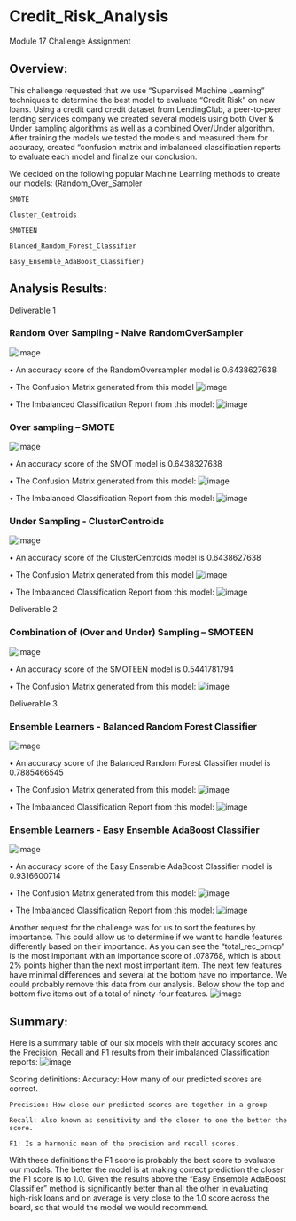 # Credit_Risk_Analysis
Module 17 Challenge Assignment

## Overview:
This challenge requested that we use “Supervised Machine Learning” techniques to determine the best model to evaluate “Credit Risk” on new loans.  Using a credit card credit dataset from LendingClub, a peer-to-peer lending services company we created several models using both Over & Under sampling algorithms as well as a combined Over/Under algorithm. After training the models we tested the models and measured them for accuracy, created “confusion matrix and imbalanced classification reports to evaluate each model and finalize our conclusion.

We decided on the following popular Machine Learning methods to create our models:
	(Random_Over_Sampler
	
	SMOTE
	
	Cluster_Centroids
	
	SMOTEEN
	
	Blanced_Random_Forest_Classifier
	
	Easy_Ensemble_AdaBoost_Classifier)
	
	
	
## Analysis Results:
Deliverable 1
### Random Over Sampling - Naive RandomOverSampler
![image](https://user-images.githubusercontent.com/95320265/165585672-6cea53a7-6a2c-4501-8e30-9aef03767592.png)

•	An accuracy score of the RandomOversampler model is 0.6438627638

•	The Confusion Matrix generated from this model
![image](https://user-images.githubusercontent.com/95320265/165585735-1adc5aa2-29fb-463b-b1d2-17c04041abd7.png)

•	The Imbalanced Classification Report from this model:
![image](https://user-images.githubusercontent.com/95320265/165586207-49ad603d-4c8b-4ff8-911c-25ebb29cc36d.png)


### Over sampling – SMOTE
![image](https://user-images.githubusercontent.com/95320265/165585896-fe56c814-dbfb-4914-8ef9-34f45772ce25.png)

•	An accuracy score of the SMOT model is 0.6438327638

•	The Confusion Matrix generated from this model:
![image](https://user-images.githubusercontent.com/95320265/165586398-c4c6fadc-df75-4b16-a26b-6d3eb2fbf59b.png)

•	The Imbalanced Classification Report from this model:
![image](https://user-images.githubusercontent.com/95320265/165586495-d337b722-eb12-454f-9680-165b6a2e22a3.png)


### Under Sampling - ClusterCentroids
![image](https://user-images.githubusercontent.com/95320265/165586637-b94e0dd6-1e81-48da-9c7a-47bad661bad6.png)

•	An accuracy score of the ClusterCentroids model is 0.6438627638

•	The Confusion Matrix generated from this model
![image](https://user-images.githubusercontent.com/95320265/165586992-1580620c-8e4d-4593-b8ad-27bab9683502.png)

•	The Imbalanced Classification Report from this model:
![image](https://user-images.githubusercontent.com/95320265/165587066-2adb29cf-ad05-44b9-b42e-675d0fcadb15.png)


Deliverable 2
### Combination of (Over and Under) Sampling – SMOTEEN
![image](https://user-images.githubusercontent.com/95320265/165587219-243faf24-775e-4f57-ae41-52fee4beb7b3.png)

•	  An accuracy score of the SMOTEEN model is 0.5441781794

•	The Confusion Matrix generated from this model:
![image](https://user-images.githubusercontent.com/95320265/165587968-966b8c3e-7d70-4b5d-9dd9-afddc71d315b.png)


Deliverable 3
### Ensemble Learners - Balanced Random Forest Classifier
![image](https://user-images.githubusercontent.com/95320265/165587849-ca8483ba-eb46-48a4-b406-22001f401724.png)

•	An accuracy score of the Balanced Random Forest Classifier model is 0.7885466545

•	The Confusion Matrix generated from this model:
![image](https://user-images.githubusercontent.com/95320265/165587923-61a0b795-ff77-4fc5-b88e-807cae667161.png)

•	The Imbalanced Classification Report from this model:
![image](https://user-images.githubusercontent.com/95320265/165588349-3fa39f8a-bdef-4b5d-9e68-4ba06f551650.png)


### Ensemble Learners - Easy Ensemble AdaBoost Classifier
![image](https://user-images.githubusercontent.com/95320265/165588444-26bc4629-3f9f-4695-b2b5-fedb1bf7d053.png)

•	  An accuracy score of the Easy Ensemble AdaBoost Classifier model is 0.9316600714

•	The Confusion Matrix generated from this model:
![image](https://user-images.githubusercontent.com/95320265/165588518-4bca9917-6027-4c60-b067-5372ff027a9c.png)

•	The Imbalanced Classification Report from this model:
![image](https://user-images.githubusercontent.com/95320265/165588570-5bf60971-7f51-479a-90a3-d0967ca16642.png)


Another request for the challenge was for us to sort the features by importance.  This could allow us to determine if we want to handle features differently based on their importance.  As you can see the “total_rec_prncp” is the most important with an importance score of .078768, which is about 2% points higher than the next most important item. The next few features have minimal differences and several at the bottom have no importance.  We could probably remove this data from our analysis.  Below show the top and bottom five items out of a total of ninety-four features.
![image](https://user-images.githubusercontent.com/95320265/165588659-9e3e1516-1c79-4dd3-865e-e8ce901fcf36.png)



## Summary:

Here is a summary table of our six models with their accuracy scores and the Precision, Recall and F1 results from their imbalanced Classification reports:
![image](https://user-images.githubusercontent.com/95320265/165588794-c60cc361-6f56-4c7f-8b58-a7d87c293f71.png)

Scoring definitions:
	Accuracy: How many of our predicted scores are correct.
	
	Precision: How close our predicted scores are together in a group
	
	Recall: Also known as sensitivity and the closer to one the better the score.
	
	F1: Is a harmonic mean of the precision and recall scores.
	

With these definitions the F1 score is probably the best score to evaluate our models. The better the model is at making correct prediction the closer the F1 score is to 1.0.  Given the results above the “Easy Ensemble AdaBoost Classifier” method is significantly better than all the other in evaluating high-risk loans and on average is very close to the 1.0 score across the board, so that would the model we would recommend.
























